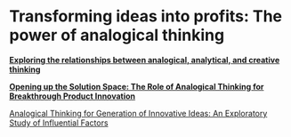 # **Transforming ideas into profits: The power of analogical thinking**

[**Exploring the relationships between analogical, analytical, and creative thinking**](https://www.notion.so/Exploring-the-relationships-between-analogical-analytical-and-creative-thinking-29369db6fa4f808d980df73919ac0680?pvs=21)

[**Opening up the Solution Space: The Role of Analogical Thinking for Breakthrough Product Innovation**](https://www.notion.so/Opening-up-the-Solution-Space-The-Role-of-Analogical-Thinking-for-Breakthrough-Product-Innovation-29369db6fa4f807a842ef1a24326cdd9?pvs=21)

[Analogical Thinking for Generation of Innovative
Ideas: An Exploratory Study of Influential Factors](https://www.notion.so/Analogical-Thinking-for-Generation-of-Innovative-Ideas-An-Exploratory-Study-of-Influential-Factors-29369db6fa4f80f29402d24c46266d69?pvs=21)